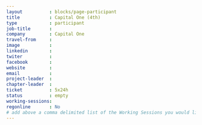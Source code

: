 ```yaml
---
layout          : blocks/page-participant
title           : Capital One (4th)
type            : participant
job-title       :
company         : Capital One
travel-from     :
image           :
linkedin        :
twiter          :
facebook        :
website         :
email           :
project-leader  :
chapter-leader  :
ticket          : 5x24h
status          : empty
working-sessions:
regonline       : No
# add above a comma delimited list of the Working Sessions you would like to attend (use the session's title)
---
```


<!-- put more details about participant here -->
